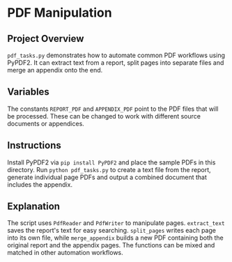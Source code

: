 # PDF Manipulation

## Project Overview
`pdf_tasks.py` demonstrates how to automate common PDF workflows using PyPDF2. It can extract text from a report, split pages into separate files and merge an appendix onto the end.

## Variables
The constants `REPORT_PDF` and `APPENDIX_PDF` point to the PDF files that will be processed. These can be changed to work with different source documents or appendices.

## Instructions
Install PyPDF2 via `pip install PyPDF2` and place the sample PDFs in this directory. Run `python pdf_tasks.py` to create a text file from the report, generate individual page PDFs and output a combined document that includes the appendix.

## Explanation
The script uses `PdfReader` and `PdfWriter` to manipulate pages. `extract_text` saves the report's text for easy searching. `split_pages` writes each page into its own file, while `merge_appendix` builds a new PDF containing both the original report and the appendix pages. The functions can be mixed and matched in other automation workflows.

